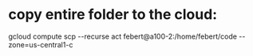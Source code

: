 # copy entire folder to the cloud:
gcloud compute scp --recurse act febert@a100-2:/home/febert/code --zone=us-central1-c